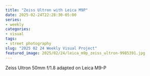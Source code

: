 ```yaml
---
title: "Zeiss Ultron with Leica M9P"
date: 2025-02-24T22:28:30-05:00
series:
- weekly
categories:
- visual
tags:
- street photography
slug: "2025 02 24 Weekly Visual Project"
featured_image: 2025/02/24/leica_m9p_zeiss_ultron-9985391.jpg
---
```


Zeiss Ultron 50mm f/1.8 adapted on Leica M9-P
<!--more-->
<!--toc-->
